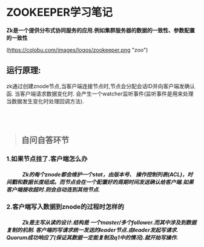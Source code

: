 # ZOOKEEPER学习笔记

**Zk是一个提供分布式协同服务的应用.例如集群服务器的数据的一致性、参数配置的一致性**


(https://colobu.com/images/logos/zookeeper.png "zoo")


## 运行原理:
zk通过创建znode节点,当客户端连接节点时,节点会分配会话ID并向客户端发确认函. 当客户端请求数据变化时. 会产生一个watcher监听事件(监听事件是用来处理当数据发生变化时处理回调方法).

<br/><br/>
> ## 自问自答环节

### 1.如果节点挂了.客户端怎么办
##### &emsp;&emsp;&emsp;Zk的每个znode都会维护一个stat，由版本号、 操作控制列表(ACL)，时间戳和数据长度组成。而节点会在一个配置好的周期时间发送确认给客户端.如果客户端接收超时.则会自动连到其他节点. 

### 2.客户端写入数据到znode的过程时怎样的
##### &emsp;&emsp;&emsp;Zk是主写从读的设计.结构是 一个master/多个follower.而其中涉及到数据复制的机制. 客户端的写请求统一发送的leader节点.由leader发起写请求. Quorum成功响应了(保证其数据一定能复制及q1中的情况).就开始写操作.
